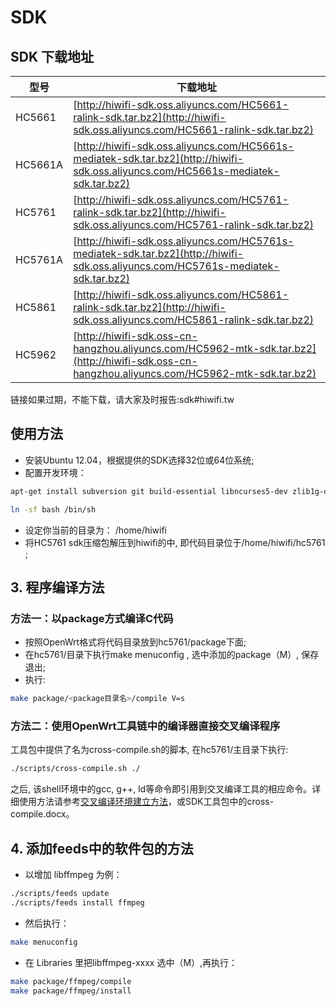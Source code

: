 
# SDK



## SDK 下载地址

| 型号 | 下载地址 |
| ------ | ------|
| HC5661 | [http://hiwifi-sdk.oss.aliyuncs.com/HC5661-ralink-sdk.tar.bz2](http://hiwifi-sdk.oss.aliyuncs.com/HC5661-ralink-sdk.tar.bz2) | 
| HC5661A | [http://hiwifi-sdk.oss.aliyuncs.com/HC5661s-mediatek-sdk.tar.bz2](http://hiwifi-sdk.oss.aliyuncs.com/HC5661s-mediatek-sdk.tar.bz2) |
| HC5761 | [http://hiwifi-sdk.oss.aliyuncs.com/HC5761-ralink-sdk.tar.bz2](http://hiwifi-sdk.oss.aliyuncs.com/HC5761-ralink-sdk.tar.bz2) |
| HC5761A | [http://hiwifi-sdk.oss.aliyuncs.com/HC5761s-mediatek-sdk.tar.bz2](http://hiwifi-sdk.oss.aliyuncs.com/HC5761s-mediatek-sdk.tar.bz2) |
| HC5861 | [http://hiwifi-sdk.oss.aliyuncs.com/HC5861-ralink-sdk.tar.bz2](http://hiwifi-sdk.oss.aliyuncs.com/HC5861-ralink-sdk.tar.bz2) |
| HC5962 | [http://hiwifi-sdk.oss-cn-hangzhou.aliyuncs.com/HC5962-mtk-sdk.tar.bz2](http://hiwifi-sdk.oss-cn-hangzhou.aliyuncs.com/HC5962-mtk-sdk.tar.bz2) |

链接如果过期，不能下载，请大家及时报告:sdk#hiwifi.tw


## 使用方法

* 安装Ubuntu 12.04，根据提供的SDK选择32位或64位系统;
* 配置开发环境：
```bash
apt-get install subversion git build-essential libncurses5-dev zlib1g-dev gawk unzip gettext libssl-dev intltool openjdk-6-jre-headless optipng

ln -sf bash /bin/sh
```
* 设定你当前的目录为： /home/hiwifi
* 将HC5761 sdk压缩包解压到hiwifi的中, 即代码目录位于/home/hiwifi/hc5761 ; 


## 3. 程序编译方法
### 方法一：以package方式编译C代码
* 按照OpenWrt格式将代码目录放到hc5761/package下面;
* 在hc5761/目录下执行make menuconfig , 选中添加的package（M）, 保存退出;
* 执行: 
```bash
make package/<package目录名>/compile V=s
```
### 方法二：使用OpenWrt工具链中的编译器直接交叉编译程序
 工具包中提供了名为cross-compile.sh的脚本, 在hc5761/主目录下执行:
```bash
./scripts/cross-compile.sh ./
```
 之后, 该shell环境中的gcc, g++, ld等命令即引用到交叉编译工具的相应命令。详细使用方法请参考[交叉编译环境建立方法](./cross_compile)，或SDK工具包中的cross-compile.docx。

## 4. 添加feeds中的软件包的方法
* 以增加 libffmpeg 为例：
```bash
./scripts/feeds update
./scripts/feeds install ffmpeg
```
* 然后执行：
```bash
make menuconfig
```
* 在 Libraries 里把libffmpeg-xxxx 选中（M）,再执行：
```bash
make package/ffmpeg/compile
make package/ffmpeg/install
```


